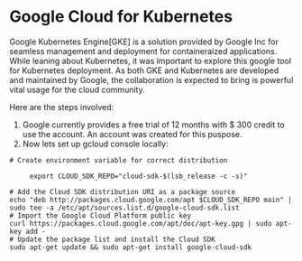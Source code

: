 # Google Cloud for Kubernetes

Google Kubernetes Engine[GKE] is a solution provided by Google Inc for seamless management and deployment for containeraized applications.
While leaning about Kubernetes, it was important to explore this google tool for Kubernetes deployment. As both GKE and Kubernetes are developed and maintained by Google, the collaboration is expected to bring is powerful vital usage for the cloud community. 

Here are the steps involved:

1. Google currently provides a free trial of 12 months with $ 300 credit to use the account. An account was created for this puspose.
2. Now lets set up gcloud console locally:
```
# Create environment variable for correct distribution

     export CLOUD_SDK_REPO="cloud-sdk-$(lsb_release -c -s)"

# Add the Cloud SDK distribution URI as a package source
echo "deb http://packages.cloud.google.com/apt $CLOUD_SDK_REPO main" | sudo tee -a /etc/apt/sources.list.d/google-cloud-sdk.list
# Import the Google Cloud Platform public key
curl https://packages.cloud.google.com/apt/doc/apt-key.gpg | sudo apt-key add -
# Update the package list and install the Cloud SDK
sudo apt-get update && sudo apt-get install google-cloud-sdk
```

